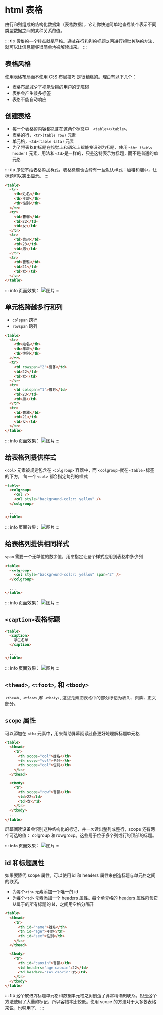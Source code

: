 # html 表格

由行和列组成的结构化数据集（表格数据），它让你快速简单地查找某个表示不同类型数据之间的某种关系的值。

::: tip
表格的一个特点就是严格。通过在行和列的标题之间进行视觉关联的方法，就可以让信息能够很简单地被解读出来。
:::

## 表格风格

使用表格布局而不使用 CSS 布局技巧 是很糟糕的。理由有以下几个：

- 表格布局减少了视觉受损的用户的无障碍
- 表格会产生很多标签
- 表格不能自动响应

## 创建表格

- 每一个表格的内容都包含在这两个标签中：`<table></table>`。
- 表格的行，`<tr>(table row)` 元素
- 单元格，`<td>(table data)` 元素
- 为了将表格的标题在视觉上和语义上都能被识别为标题，使用 `<th> (table header)` 元素，用法和 `<td>`是一样的，只是这特表示为标题，而不是普通的单元格

::: tip
即使不给表格添加样式，表格标题也会带有一些默认样式：加粗和居中，让标题可以突出显示。
:::

```html
<table>
  <tr>
    <th>姓名</th>
    <th>年龄</th>
    <th>性别</th>
  </tr>
  <tr>
    <td>曹馨</td>
    <td>22</td>
    <td>女</td>
  </tr>
  <tr>
    <td>曹珂</td>
    <td>23</td>
    <td>男</td>
  </tr>
  <tr>
    <td>曹雅</td>
    <td>21</td>
    <td>女</td>
  </tr>
</table>
```

::: info 页面效果：
![图片](./images/table1.png)
:::

## 单元格跨越多行和列

- `colspan` 跨行
- `rowspan` 跨列

```html
<table>
  <tr>
    <th>姓名</th>
    <th>年龄</th>
    <th>性别</th>
  </tr>
  <tr>
    <td rowspan="2">曹馨</td>
    <td>22</td>
    <td>女</td>
  </tr>
  <tr>
    <td colspan="1">曹珂</td>
    <td>23</td>
    <td>男</td>
  </tr>
  <tr>
    <td>曹雅</td>
    <td>21</td>
    <td>女</td>
  </tr>
</table>
```

::: info 页面效果：
![图片](./images/table2.png)
:::

## 给表格列提供样式

`<col>` 元素被规定包含在 `<colgroup>` 容器中，而 `<colgroup>`就在 `<table>` 标签的下方。
每一个 `<col>` 都会指定每列的样式

```html
<table>
  <colgroup>
    <col />
    <col style="background-color: yellow" />
  </colgroup>

  ...
</table>
```

::: info 页面效果：
![图片](./images/table3.png)
:::

## 给表格列提供相同样式

`span` 需要一个无单位的数字值，用来指定让这个样式应用到表格中多少列

```html
<table>
  <colgroup>
    <col style="background-color: yellow" span="2" />
  </colgroup>

  ...
</table>
```

::: info 页面效果：
![图片](./images/table4.png)
:::

## `<caption>`表格标题

```html
<table>
  <caption>
    学生名单
  </caption>

  ...
</table>
```

::: info 页面效果：
![图片](./images/table5.png)
:::

## `<thead>`, `<tfoot>`, 和 `<tbody>`

`<thead>`, `<tfoot>`,和 `<tbody>`, 这些元素把表格中的部分标记为表头、页脚、正文部分。

## `scope` 属性

可以添加在 `<th>` 元素中，用来帮助屏幕阅读设备更好地理解标题单元格

```html
<table>
  <thead>
    <tr>
      <th scope="col">姓名</th>
      <th scope="col">年龄</th>
      <th scope="col">性别</th>
    </tr>
  </thead>

  <tbody>
    <tr>
      <th scope="row">曹馨</th>
      <td>22</td>
      <td>女</td>
    </tr>
  </tbody>
  ...
</table>
```

屏幕阅读设备会识别这种结构化的标记，并一次读出整列或整行，scope 还有两个可选的值： colgroup 和 rowgroup。这些用于位于多个列或行的顶部的标题。

::: info 页面效果：
![图片](./images/table6.png)
:::

## id 和标题属性

如果要替代 scope 属性，可以使用 id 和 headers 属性来创造标题与单元格之间的联系。

- 为每个`<th>` 元素添加一个唯一的 id
- 为每个`<td>` 元素添加一个 headers 属性。每个单元格的 headers 属性包含它从属于的所有标题的 id，之间用空格分隔开

```html
<table>
  <thead>
    <tr>
      <th id="name">姓名</th>
      <th id="age">年龄</th>
      <th id="sex">性别</th>
    </tr>
  </thead>

  <tbody>
    <tr>
      <th id="caoxin">曹馨</th>
      <td headers="age caoxin">22</td>
      <td headers="sex caoxin">女</td>
    </tr>
  </tbody>
</table>
```

::: tip
这个放进为标题单元格和数据单元格之间创造了非常精确的联系。但是这个方法使用了大量的标记，所以容错率比较低。使用 scope 的方法对于大多数表格来说，也够用了。
:::
